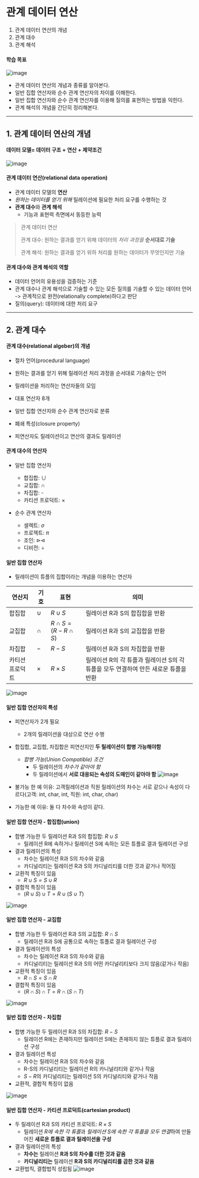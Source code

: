 # 관계 데이터 연산
1. 관계 데이터 연산의 개념
2. 관계 대수
3. 관계 해석

#### 학습 목표
![image](https://github.com/qlkdkd/Database/assets/71871927/794fbc3b-5ef1-40df-ae68-18176a2360dc)
* 관계 데이터 연산의 개념과 종류를 알아본다.
* 일반 집합 연산자와 순수 관계 연산자의 차이를 이해한다.
* 일반 집합 연산자와 순수 관계 연산자를 이용해 질의를 표현하는 방법을 익힌다.
* 관계 해석의 개념을 간단히 정리해본다.

---

## 1. 관계 데이터 연산의 개념
#### 데이터 모델= 데이터 구조 + 연산 + 제약조건
![image](https://github.com/qlkdkd/Database/assets/71871927/76f9b633-b24c-4745-89c5-73b3eaf51b9a)

#### 관계 데이터 연산(relational data operation)
* 관계 데이터 모델의 **연산**
* *원하는 데이터를 얻기 위해* 릴레이션에 필요한 처리 요구를 수행하는 것
* **관계 대수**와 **관계 해석**
  * 기능과 표현력 측면에서 동등한 능력
> 관계 데이터 연산
> 
> 관계 대수: 원하는 결과를 얻기 위해 데이터의 *처리 과정을* **순서대로 기술**
> 
> 관계 해석: 원하는 결과를 얻기 위하 처리를 원하는 데이터가 무엇인지만 기술

#### 관계 대수와 관계 해석의 역할
* 데이터 언어의 유용성을 검증하는 기준
* 관계 대수나 관계 해석으로 기술할 수 있는 모든 질의를 기술할 수 있는 데이터 언어 -> 관계적으로 완전(relationally complete)하다고 판단
 * 질의(query): 데이터에 대한 처리 요구

---

## 2. 관계 대수

#### 관계 대수(relational algeber)의 개념
* 절차 언어(procedural language)
 * 원하는 결과를 얻기 위해 릴레이션 처리 과정을 순서대로 기술하는 언어

* 릴레이션을 처리하는 연산자들의 모임
 * 대표 연산자 8개
 * 일반 집합 연산자와 순수 관계 연산자로 분류

* 폐쇄 특성(closure property)
 * 피연산자도 릴레이션이고 연산의 결과도 릴레이션

#### 관계 대수의 연산자
* 일반 집합 연산자
   * 합집합: $\cup$
   * 교집합: $\cap$
   * 차집합: -
   * 카티션 프로덕트: $\times$

* 순수 관계 연산자
   * 셀렉트: $\sigma$
   * 프로젝트: $\pi$
   * 조인: $\triangleright \triangleleft$
   * 디비전: $\div$

#### 일반 집합 연산자
* 릴레이션이 튜플의 집합이라는 개념을 이용하는 연산자

연산지|기호|표현|의미
---|---|---|---
합집합|$\cup$|$R\cup S$|릴레이션 R과 S의 합집합을 반환
교집합|$\cap$|$R\cap S = (R-R\cap S)$|릴레이션 R과 S의 교집합을 반환
차집합|$-$|$R-S$|릴레이션 R과 S의 차집합을 반환
카티션 프로덕트|$\times$|$R \times S$| 릴레이션 R의 각 튜플과 릴레이션 S의 각 튜플을 모두 연결하여 만든 새로운 튜플을 반환

![image](https://github.com/qlkdkd/Database/assets/71871927/196ec504-f9b5-46f6-bc31-95c73922b8f9)

#### 일반 집합 연산자의 특성
* 피연산자가 2개 필요
   * 2개의 릴레이션을 대상으로 연산 수행

* 합집합, 교집합, 차집합은 피연산지인 **두 릴레이션이 합병 가능해야함**
   * *합병 가능(Union Compatible) 조건*
      * 두 릴레이션의 *차수가 같아야 함*
      * 두 릴레이션에서 **서로 대응되는 속성의 도매인이 같아야 함**
![image](https://github.com/qlkdkd/Database/assets/71871927/2467aa14-bbff-4df9-b410-439b509be66c)
* 불가능 한 예 이유: 고객릴레이션과 직원 릴레이션의 차수는 서로 같으나 속성이 다르다(고객: int, char, int, 직원: int, char, char)
* 가능한 예 이유: 둘 다 차수와 속성이 같다.

#### 일반 집합 연산자 - 합집합(union)
* 합병 가능한 두 릴레이션 R과 S의 합집합: $R \cup S$
   * 릴레이션 R에 속하거나 릴레이션 S에 속하는 모든 튜플로 결과 릴레이션 구성
* 결과 릴레이션의 특성
   * 차수는 릴레이션 R과 S의 차수와 같음
   * 카디널리티는 릴레이션 R과 S의 카디널리티를 더한 것과 같거나 적어짐
* 교환적 특징이 있음
   * $R \cup S = S \cup R$
* 결합적 특징이 있음
   * $(R \cup S)\cup T = R \cup(S \cup T)$

![image](https://github.com/qlkdkd/Database/assets/71871927/e5d4df01-f435-408c-8ddb-ab93c00fc326)

#### 일반 집합 연산자 - 교집합
* 합병 가능한 두 릴레이션 R과 S의 교집합: $R \cap S$
   * 릴레이션 R과 S에 공통으로 속하는 튜플로 결과 릴레이션 구성
* 결과 릴레이션의 특성
   * 차수는 릴레이션 R과 S의 차수와 같음
   * 카디널리티는 릴레이션 R과 S의 어떤 카디널리티보다 크지 않음(같거나 작음)
* 교환적 특징이 있음
   * $R \cap S = S \cap R$
* 결합적 특징이 있음
   * $(R \cap S)\cap T = R \cap (S \cap T)$

![image](https://github.com/qlkdkd/Database/assets/71871927/9fa43ada-cd38-4190-bab9-7cda4b8bce03)

#### 일반 집합 연산자 - 차집합
* 합병 가능한 두 릴레이션 R과 S의 차집합: $R-S$
   * 릴레이션 R에는 존재하지만 릴레이션 S에는 존재하지 않는 튜플로 결과 릴레이션 구성
* 결과 릴레이션 특성
   * 차수는 릴레이션 R과 S의 차수와 같음
   * R-S의 카디널리티는 릴레이션 R의 카니널리티와 같거나 작음
   * $S-R$의 카디널리티는 릴레이션 S의 카디널리티와 같거나 작음
* 교환적, 결합적 특징이 없음

![image](https://github.com/qlkdkd/Database/assets/71871927/80148e66-fb4a-439d-8c5f-a91a22702467)

#### 일반 집합 연산자 - 카티션 프로덕트(cartesian product)
* 두 릴레이션 R과 S의 카티션 프로덕트: $R \times S$
   * 릴레이션 *R에 속한 각 튜플*과 *릴레이션 S에 속한 각 튜플을 모두 연결*하여 만들어진 **새로운 튜플로 결과 릴레이션을 구성**
* 결과 릴레이션의 특성
   * **차수는** 릴레이션 **R과 S의 차수를 더한 것과 같음**
   * **카디널리티는** 릴레이션 **R과 S의 카디널리티를 곱한 것과 같음**
* 교환법칙, 결합법칙 성립됨
![image](https://github.com/qlkdkd/Database/assets/71871927/ef3801c7-6c51-4438-9883-4c3e223ef920)
